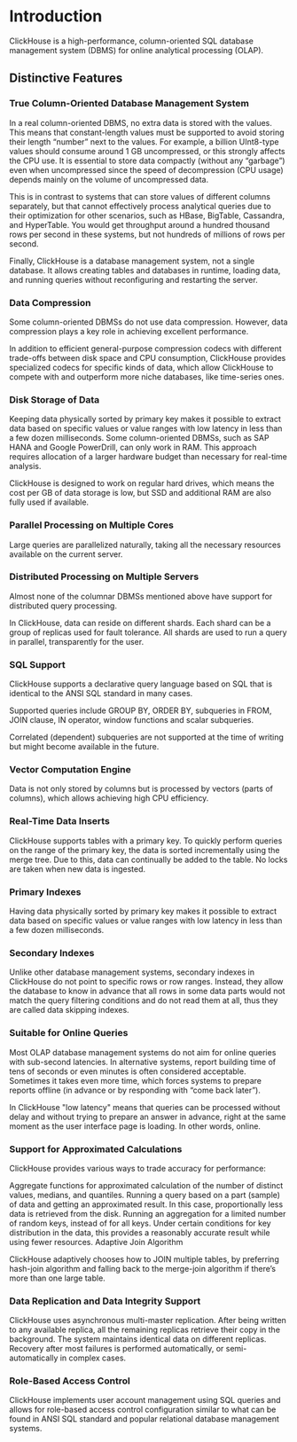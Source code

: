 # Introduction

ClickHouse is a high-performance, column-oriented SQL database management system (DBMS) for online analytical processing (OLAP). 

## Distinctive Features

### True Column-Oriented Database Management System

In a real column-oriented DBMS, no extra data is stored with the values. This means that constant-length values must be supported to avoid storing their length “number” next to the values. For example, a billion UInt8-type values should consume around 1 GB uncompressed, or this strongly affects the CPU use. It is essential to store data compactly (without any “garbage”) even when uncompressed since the speed of decompression (CPU usage) depends mainly on the volume of uncompressed data.

This is in contrast to systems that can store values of different columns separately, but that cannot effectively process analytical queries due to their optimization for other scenarios, such as HBase, BigTable, Cassandra, and HyperTable. You would get throughput around a hundred thousand rows per second in these systems, but not hundreds of millions of rows per second.

Finally, ClickHouse is a database management system, not a single database. It allows creating tables and databases in runtime, loading data, and running queries without reconfiguring and restarting the server.

### Data Compression

Some column-oriented DBMSs do not use data compression. However, data compression plays a key role in achieving excellent performance.

In addition to efficient general-purpose compression codecs with different trade-offs between disk space and CPU consumption, ClickHouse provides specialized codecs for specific kinds of data, which allow ClickHouse to compete with and outperform more niche databases, like time-series ones.

### Disk Storage of Data

Keeping data physically sorted by primary key makes it possible to extract data based on specific values or value ranges with low latency in less than a few dozen milliseconds. Some column-oriented DBMSs, such as SAP HANA and Google PowerDrill, can only work in RAM. This approach requires allocation of a larger hardware budget than necessary for real-time analysis.

ClickHouse is designed to work on regular hard drives, which means the cost per GB of data storage is low, but SSD and additional RAM are also fully used if available.

### Parallel Processing on Multiple Cores

Large queries are parallelized naturally, taking all the necessary resources available on the current server.

### Distributed Processing on Multiple Servers

Almost none of the columnar DBMSs mentioned above have support for distributed query processing.

In ClickHouse, data can reside on different shards. Each shard can be a group of replicas used for fault tolerance. All shards are used to run a query in parallel, transparently for the user.

### SQL Support

ClickHouse supports a declarative query language based on SQL that is identical to the ANSI SQL standard in many cases.

Supported queries include GROUP BY, ORDER BY, subqueries in FROM, JOIN clause, IN operator, window functions and scalar subqueries.

Correlated (dependent) subqueries are not supported at the time of writing but might become available in the future.

### Vector Computation Engine

Data is not only stored by columns but is processed by vectors (parts of columns), which allows achieving high CPU efficiency.

### Real-Time Data Inserts

ClickHouse supports tables with a primary key. To quickly perform queries on the range of the primary key, the data is sorted incrementally using the merge tree. Due to this, data can continually be added to the table. No locks are taken when new data is ingested.

### Primary Indexes

Having data physically sorted by primary key makes it possible to extract data based on specific values or value ranges with low latency in less than a few dozen milliseconds.

### Secondary Indexes

Unlike other database management systems, secondary indexes in ClickHouse do not point to specific rows or row ranges. Instead, they allow the database to know in advance that all rows in some data parts would not match the query filtering conditions and do not read them at all, thus they are called data skipping indexes.

### Suitable for Online Queries

Most OLAP database management systems do not aim for online queries with sub-second latencies. In alternative systems, report building time of tens of seconds or even minutes is often considered acceptable. Sometimes it takes even more time, which forces systems to prepare reports offline (in advance or by responding with “come back later”).

In ClickHouse "low latency" means that queries can be processed without delay and without trying to prepare an answer in advance, right at the same moment as the user interface page is loading. In other words, online.

### Support for Approximated Calculations

ClickHouse provides various ways to trade accuracy for performance:

Aggregate functions for approximated calculation of the number of distinct values, medians, and quantiles.
Running a query based on a part (sample) of data and getting an approximated result. In this case, proportionally less data is retrieved from the disk.
Running an aggregation for a limited number of random keys, instead of for all keys. Under certain conditions for key distribution in the data, this provides a reasonably accurate result while using fewer resources.
Adaptive Join Algorithm

ClickHouse adaptively chooses how to JOIN multiple tables, by preferring hash-join algorithm and falling back to the merge-join algorithm if there’s more than one large table.

### Data Replication and Data Integrity Support

ClickHouse uses asynchronous multi-master replication. After being written to any available replica, all the remaining replicas retrieve their copy in the background. The system maintains identical data on different replicas. Recovery after most failures is performed automatically, or semi-automatically in complex cases.

### Role-Based Access Control

ClickHouse implements user account management using SQL queries and allows for role-based access control configuration similar to what can be found in ANSI SQL standard and popular relational database management systems.

